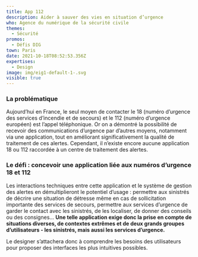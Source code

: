 ```yaml
---
title: App 112
description: Aider à sauver des vies en situation d’urgence
who: Agence du numérique de la sécurité civile
themes:
  - Sécurité
promos:
  - Défis DIG
town: Paris
date: 2021-10-18T08:52:53.356Z
expertises:
  - Design
image: img/eig1-default-1-.svg
visible: true
---
```

### La problématique

Aujourd’hui en France, le seul moyen de contacter le 18 (numéro d’urgence des services d’incendie et de secours) et le 112 (numéro d’urgence européen) est l’appel téléphonique. Or on a démontré la possibilité de recevoir des communications d’urgence par d’autres moyens, notamment via une application, tout en améliorant significativement la qualité de traitement de ces alertes. Cependant, il n’existe encore aucune application 18 ou 112 raccordée à un centre de traitement des alertes.

### Le défi : concevoir une application liée aux numéros d’urgence 18 et 112

Les interactions techniques entre cette application et le système de gestion des alertes en démultiplieront le potentiel d’usage : permettre aux sinistrés de décrire une situation de détresse même en cas de sollicitation importante des services de secours, permettre aux services d’urgence de garder le contact avec les sinistrés, de les localiser, de donner des conseils ou des consignes… **Une telle application exige donc la prise en compte de situations diverses, de contextes extrêmes et de deux grands groupes d’utilisateurs - les sinistrés, mais aussi les services d’urgence.**

Le designer s’attachera donc à comprendre les besoins des utilisateurs pour proposer des interfaces les plus intuitives possibles.
